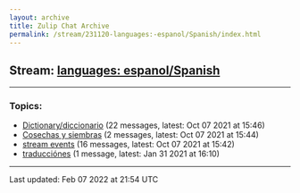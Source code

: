 ```yaml
---
layout: archive
title: Zulip Chat Archive
permalink: /stream/231120-languages:-espanol/Spanish/index.html
---
```


## Stream: [languages: espanol/Spanish](https://mattecapu.github.io/ct-zulip-archive/stream/231120-languages:-espanol/Spanish/index.html)
---

### Topics:

* [Dictionary/diccionario](topic/Dictionary.2Fdiccionario.html) (22 messages, latest: Oct 07 2021 at 15:46)
* [Cosechas y siembras](topic/Cosechas.20y.20siembras.html) (2 messages, latest: Oct 07 2021 at 15:44)
* [stream events](topic/stream.20events.html) (16 messages, latest: Oct 07 2021 at 15:42)
* [traducciónes](topic/traducci.C3.B3nes.html) (1 message, latest: Jan 31 2021 at 16:10)

<hr><p>Last updated: Feb 07 2022 at 21:54 UTC</p>
